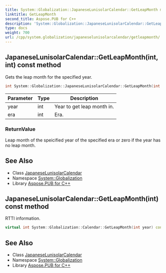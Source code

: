 ```yaml
---
title: System::Globalization::JapaneseLunisolarCalendar::GetLeapMonth method
linktitle: GetLeapMonth
second_title: Aspose.PUB for C++
description: 'System::Globalization::JapaneseLunisolarCalendar::GetLeapMonth method. Gets the leap month for the specified year in C++.'
type: docs
weight: 700
url: /cpp/system.globalization/japaneselunisolarcalendar/getleapmonth/
---
```

## JapaneseLunisolarCalendar::GetLeapMonth(int, int) const method


Gets the leap month for the specified year.

```cpp
int System::Globalization::JapaneseLunisolarCalendar::GetLeapMonth(int year, int era) const override
```


| Parameter | Type | Description |
| --- | --- | --- |
| year | int | Year to get leap month in. |
| era | int | Era. |

### ReturnValue

Leap month of the speicified year of the specified era or zero if the year has no leap month.

## See Also

* Class [JapaneseLunisolarCalendar](../)
* Namespace [System::Globalization](../../)
* Library [Aspose.PUB for C++](../../../)
## JapaneseLunisolarCalendar::GetLeapMonth(int) const method


RTTI information.

```cpp
virtual int System::Globalization::Calendar::GetLeapMonth(int year) const
```

## See Also

* Class [JapaneseLunisolarCalendar](../)
* Namespace [System::Globalization](../../)
* Library [Aspose.PUB for C++](../../../)
